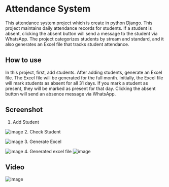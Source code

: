 # Attendance System  

This attendance system project which is create in python Django. This project maintains daily attendance records for students. If a student is absent, clicking the absent button will send a message to the student via WhatsApp. The project categorizes students by stream and standard, and it also generates an Excel file that tracks student attendance.

## How to use

In this project, first, add students. After adding students, generate an Excel file. The Excel file will be generated for the full month. Initially, the Excel file will mark students as absent for all 31 days. If you mark a student as present, they will be marked as present for that day. Clicking the absent button will send an absence message via WhatsApp.

## Screenshot

1. Add Student

![image](https://github.com/Itstudentjnd/Attendance-System/assets/87485552/09d9bcb1-324f-4695-a1ec-4e70a43c1712)
2. Check Student

![image](https://github.com/Itstudentjnd/Attendance-System/assets/87485552/7204cbc3-7c60-4e75-8b32-8660bd505db5)
3. Generate Excel

![image](https://github.com/Itstudentjnd/Attendance-System/assets/87485552/1e463d99-1290-4239-b274-e8dcb00425e2)
4. Generated excel file
![image](https://github.com/Itstudentjnd/Attendance-System/assets/87485552/05c500f3-91c1-42a2-ac86-582d9dff8a3a)

## Video 

![image](https://github.com/Itstudentjnd/Attendance-System/assets/87485552/cff2d2ba-8b4e-4ae7-9dd3-1abc6640815a)

